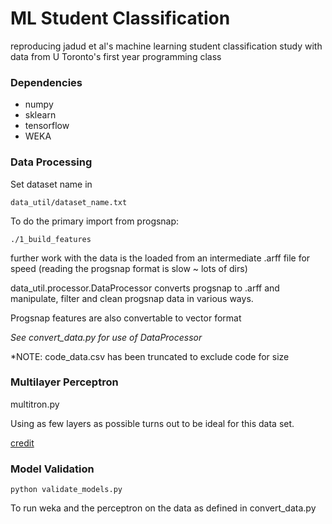 # ML Student Classification

reproducing jadud et al's machine learning student classification study with data from U Toronto's first year programming class

### Dependencies
* numpy
* sklearn
* tensorflow
* WEKA

### **Data Processing** 

Set dataset name in 

	data_util/dataset_name.txt

To do the primary import from progsnap:  

	./1_build_features

further work with the data is the loaded from an intermediate .arff file for speed (reading the progsnap format is slow ~ lots of dirs)

data_util.processor.DataProcessor converts progsnap to .arff and manipulate, filter and clean progsnap data in various ways.

Progsnap features are also convertable to vector format

*See convert_data.py for use of DataProcessor* 

*NOTE: code_data.csv has been truncated to exclude code for size 

### Multilayer Perceptron

multitron.py

Using as few layers as possible turns out to be ideal for this data set.

[credit](https://github.com/aymericdamien/TensorFlow-Examples/blob/master/examples/3_NeuralNetworks/multilayer_perceptron.py)

### Model Validation

	python validate_models.py

To run weka and the perceptron on the data as defined in convert_data.py
